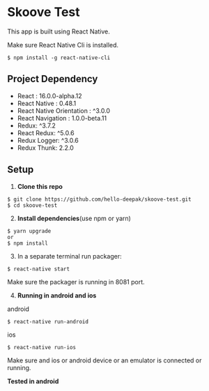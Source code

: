 # Skoove Test

This app is built using React Native.

Make sure React Native Cli is installed.

````
$ npm install -g react-native-cli
````

## Project Dependency
* React : 16.0.0-alpha.12
* React Native : 0.48.1
* React Native Orientation : ^3.0.0
* React Navigation : 1.0.0-beta.11
* Redux: ^3.7.2
* React Redux: ^5.0.6
* Redux Logger: ^3.0.6
* Redux Thunk: 2.2.0

## Setup
1. **Clone this repo**
````
$ git clone https://github.com/hello-deepak/skoove-test.git
$ cd skoove-test
````

2. **Install dependencies**(use npm or yarn)
````
$ yarn upgrade
or
$ npm install
````
3. In a separate terminal run packager:
````
$ react-native start
````
Make sure the packager is running in 8081 port.

4. **Running in android and ios**

android
````
$ react-native run-android
````
ios
````
$ react-native run-ios
````

Make sure and ios or android device or an emulator is connected or running.

**Tested in android**






